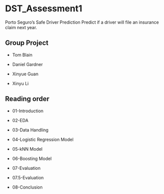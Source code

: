 # DST_Assessment1
Porto Seguro’s Safe Driver Prediction Predict if a driver will file an insurance claim next year.
## Group Project

* Tom Blain

* Daniel Gardner

* Xinyue Guan

* Xinyu Li

## Reading order

* 01-Introduction

* 02-EDA

* 03-Data Handling

* 04-Logistic Regression Model

* 05-kNN Model

* 06-Boosting Model

* 07-Evaluation

* 07.5-Evaluation

* 08-Conclusion
